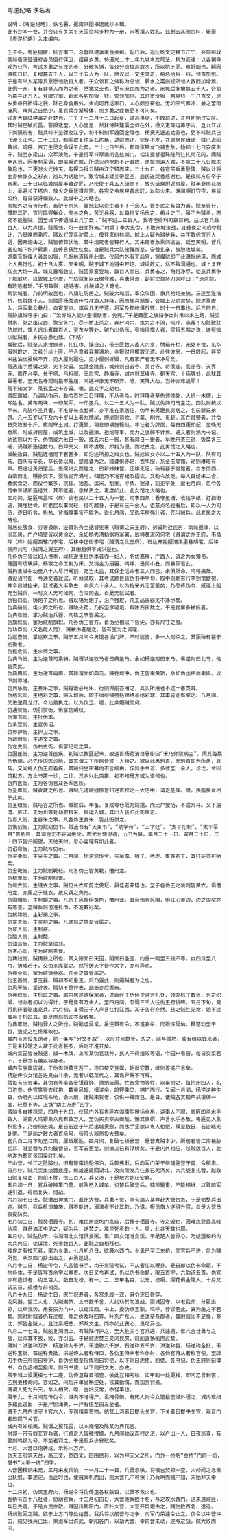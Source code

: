 粤逆纪略
佚名著

    说明：《粤逆纪略》，佚名著，据南京图书馆藏抄本辑。
    此书抄本一卷，并合订有关太平天国资料多种为一册，未著撰人姓名。兹删去其他资料，辑录《粤逆纪略》入本编内。

    壬子冬，粤匪猖獗，扬言南下，总督陆建瀛奉旨会剿，起行后，巡抚杨文定移节江宁，会同布政使祁宿藻暨道府各员倡行保卫，招募乡勇，仿道光二十二年九城水龙局法，稍为变通：以各铺寺观为公所，考试乡勇之有技艺者，分散各铺，每夜分班梭巡数次，所以防土匪、察奸细也。嗣因贼氛日炽，复增募五千人，以二十五人为一队，原议以一文生领之，每名给银一钱，领首加倍。于是有举人某等具禀愿领数百人者，于众领首之外称为总领，薪水之需则视所领人数而加增焉。此例一开，复有非举人而为之者，然犹文士也，更有庶民而为之者。闭城后复增募五千人，合前所募共计万人，登陴守御，薪水各名加银一钱，管领加倍。其时市价银一两易钱一千八百文，是乡勇每日所得之钱，除己身食用外，余尚可养活家口，人心颇觉奋勉。无如天气寒冷，兼之苦雨凄风，晴爽之日绝少，虽官兵亦渐解体，而乡勇之疲惫更不可问矣。
    钦差大臣陆建瀛之赴楚也，于壬子十二月十五日起身，逡巡畏缩，不敢前进，正月初始过安庆。其时贼已破武昌，警报迭至，人心皇皇，然犹恃陆建瀛全师在外，杨文定等运筹于内，且九江以下尚隔皖省，贼兵料不至骤及江宁，初不料制军遁回金陵也，杨抚宪遽返姑苏也，更不料贼兵已飞渡长江也。二十三日，制军欲复往采石防堵，遇贼而还，犹秘不发，并谕居民毋徙，贼已退回黄州。呜呼，百万生灵之命误于此矣。二十七日午后，都司张攀龙飞骑告急，始知十七日安庆失守，贼至东梁山，众军溃败，于是将军祥厚谕闭各处城门。松江提督福珠隆阿驻扎雨花冈，闻贼至甚恐，因奉制军调，即率兵进城，所遗火药枪炮不计其数，原拟徐运入城，不意二十八日城未敢启也，三更时火光烛天，有探马报云贼由江宁镇而来。二十九日，各官带兵勇登陴，贼以计将金身佛像衣之彩衣，抱以为诱敌计，致令城上疑关帝显圣，居民遂焚香感谢也。是夜祁方伯卒于官署。三十日以临城房屋半藏逆匪，乃密使干兵五人缒而下，放火延烧附近房屋。贼半避雨花岗上，半避长干塔内，放火之兵皆得升赏。各宪又令居民备水缸，以防火患。晚间明灯守夜，民皆如约，每日获奸细数人。此城中之大略也。
    南城外之有筲行也，畜驴千余头，其托业以资生者不下千余人，皆乡民之有膂力者。贼至筲行，攫取其驴，筲行鸣锣集众，而与之角，苦无兵器，以扁担叉扬代之，格斗之下，虽不为贼杀，而究不能胜贼，因至城下传语城上兵丁云：“贼不过二三百人，我等但得利刃数百柄，益以官兵数百人，以为声援，贼虽强，可一鼓而歼焉。”时兵丁奉大宪令，不敢开城接战，且昏夜之间恐中贼计，乃屡唤而弗应。贼以灯笼系驴颈上，俾往来树林间，城上人疑为贼伏兵，益不敢信筲行人语，因开炮击之，贼皆俯首伏地，其中炮死者皆筲行人，其未死者急乘间逃去，延至天明，督兵者见城下积尸累累，且传言获胜仗矣。自是贼兵大队接踵而至，安营扎寨，放胆攻城矣。
    湖南有掘煤人者最凶狠，凡掘地道皆用此辈。仪风门外有天后宫，掘煤贼即于此潜掘地道，而城上人弗觉也。初十日大雾，天未明，贼于城下地道中开炮，城塌数丈，然不致洞通也。城上复开红衣大炮一具，城又震塌数丈，贼因乘雾登城，数百人而已，兵勇击之，殆将净尽，讵意兵勇争下城献功，以致城上空虚，午后贼复以云梯登城，兵勇俱溃，副将沈鼐持刀大呼曰：“速杀贼，有敢逃者斩。”手刃数贼，遂遇害。此破城之大略也。
    紫禁城者，乃前明故宫也，八旗驻防居之。贼破大城后，率众攻围，旗兵枪炮兼施，三逐至淮清桥，伤贼数千人。忽贼匪杨秀清传令准旗人拜降，因而旗兵渐懈，会城上火药被焚，贼遂乘虚入，将军率众巷战，自寅至申，旗兵几无孑遗，将军及都统俱战死，时十一日事也。后三四日，贼胁旗妇呼于门曰：“汝等妇人能以金银献者，免死。”于是藏匿之旗妇争出财帛以求生路，贼受财帛，驱之出汉西、聚宝各门，尽于桥上杀之，弃尸河内，水为之不流，呜呼，痛哉！初贼破驻防城时，旗人逃出者数百人，至东乡等处，贼乃出伪示，有擒得旗人者，赏银五两之说，遂有擒以献贼者，乡民亦愚也哉。（下略）
    城破后，贼至人家搜掳者，扎红巾、操白刃，带土匪数人直入内室，劈箱开柜，无处不搜，见华服则取之，次者分给土匪，不合意者弃置满地，金银财帛攫取无遗。此往彼来，一日数起，甚至米盐油炭虽微不弃，见大屋则踞住，见小屋则拆毁，凡有家产者无不净尽矣。
    贼遇庙宇悉谓之妖，无不焚毁。姑就金陵言，城外则白云寺、灵谷寺、蒋侯庙、高座寺、天界寺、雨花台亭、长干塔、吕祖阁、天后宫、静海寺，城内则鹫峰寺、朝天宫、十庙等处，此犹其最著者，至无名寺观则指不胜屈，间遇神像无不斫弃。噫，天降大劫，岂神亦难逃耶！
    贼不知文学，虽孔孟之书亦毁。噫，此文字之劫也。
    贼既踞城，乃遍贴伪示，勒令百姓三日拜降，不从者杀。时拜降者至伪师帅处，人给一木牌，上写姓名，黄布两块，一印某军，一印圣兵，以二十五人为一队，贼以伪两司马主之。四队则统以卒长。凡胁作圣兵者，不准穿长衣套裤，亦不准在家居住，伪卒长另踞民房居之，名曰新兄弟馆。凡十五岁以下及六十岁以上者为牌尾，牌尾则司炊、寻菜、削竹、觅薪。其在贼营者，并令日交铁五十斤，夜则守土城，打更鼓，稍息即横施鞭挞。年壮者为牌面，每日四更即起，至晚无息肩，时或拆房屋，或筑土城，以及掘濠、抬炮等事，而力之强弱不计焉。通文者则派为书记，幼孩则以为子。伪馆或六七日一搬，或五六日一搬，甚有间日一搬者。早晚用茶三钟，饭菜各三碗，诵贼所造经数句，曰拜天父，稍不虔敬，即指为慢，而杖责之。此男馆之大略也。
    城破数日，贼船连樯而下者甚多，即沿途所掠之妇女也。贼掳妇女亦以二十五人为一队，队有司马。四队有卒长，卒长皆以粤、楚贼婆为之。贼婆俱赤足，衣华服，系金玉等镯，动则琳琅有声。既逐壮勇归馆后，爰聚妇女而居之，曰新姊妹馆。迁移无定，殆有甚于男馆者，自东而西，白南而北，鞭扑交下，婴孩抛弃满地，归馆乃不准穿裙及褶衣，又勒令放足。每人日给米二合，煮粥食之，而役令繁多，挑砖、抬瓦、运米、割麦、寻柴、掘濠，刻无宁处：迨七月间，忽令各馆中背诵所造经咒，其不能者，悉杖责之，毒虐如此。此女馆之大略也。
    三月间，逆匪韦昌晖（辉）谕老民以二十五人为一馆，司事四条：看守鱼塘，收拾字纸，打扫街道，掩埋枯骨。时老民以事尚轻，借可藏身，于是有三千余人，讵意点名验看后，即以一人为司马，逐日听令，抬盐、背稻等事皆不能免。迨七月间，又选年稍强壮者，充当贼兵。此老民之大略也。
    贼居处服食，穷奢极欲，逆首洪秀全据督宪署（贼谓之天王府），拆毁附近民房，筑城掘濠，以固其居，门户墙壁皆以黄涂之、余如杨秀清始据将军署，后移黄泥冈何宅（贼谓之东王府，韦昌晖（辉）始据西辕门李宅，后移中正街李宅（贼渭之北王府），石达开始据清溪里巷胡宅，后移侯府刘宅（贼渭之翼王府），其僭越俱不减洪逆也。
    凡各伪王皆以妇人供奉，闻杨逆主批伪本者亦一妇人，名伏嘉祥，广西人，谓之为女簿书。
    随园有琉璃屏，杨取之命工制为床，又铸金为溺器、呜呼，是何小丑，而暴殄若此。
    贼拘集城中幼童八十人尽行阉割，充当太监，其保全活命者三人而已，余俱殒命，呜呼痛哉。
    贼设诏书衙，令通文者就试，听候录取，其考试题目皆伪书中字句，取中则勒带行李到馆歇宿，并令出城抬米，就试者大半散去，余仅六十余人，以为抬米外无苦差矣，乃忽传伪令，威逼上船充当贼兵，一时文人无可如何，含泪而去，自是无就试者。
    伪铅码衙，铸炮子之所也。贼以锡为炮子，沿户搜取，凡工品锡器无不净尽矣。
    伪典硝衙，屯火药之所也。贼缺火药，乃拆坚厚墙垣，取陈石灰熬之，于是民房多被拆者。
    伪典铁衙，掌为贼治兵器，凡铁之事皆属之。
    伪旗帜衙，掌为贼制旗帜。凡各伪王皆方，自伪丞相以下皆尖，亦有尺寸之度。
    伪功臣衙（又名能人馆），贼被伤者居之，皆有医为之调理。
    伪巡查衙，掌巡察之事。贼于五月间令男馆各设门牌，不时巡查，多一人则杀之，其狠殆有甚于别衙者。
    伪拯危衙，主水师之事。
    伪典马衙，主为逆首司乘骑。贼谓洪逆牧马者曰典圣马，余如杨逆则曰东马，韦逆则曰北马，他皆类此。
    伪典舆衙，主为逆首肩舆，其称谓亦如典马。贼在城中，伪王皆乘黄轿，余如伪丞相尚乘舆，以下则不准。
    伪典乐衙，主奏乐之事，贼每饭必用乐，行则舆前亦用之，其实所用者不过十番类耳。
    伪结彩衙，主结彩之事，贼入城后，即于绸缎铺搜括锦绣悬结彩球，其事皆此衙掌之。八月间，又进逆首龙灯，令幼童执之，以为仪卫。噫，此非媚贼而何。
    伪通赞衙、伪引赞衙，俱掌伪朝仪。
    伪簿书衙，主批伪本。
    伪承宣衙，主宣伪诏。
    伪参护衙，主护卫之事。
    伪疏附衙，主递文之事。
    伪左史衙、伪右史衙，俱掌纪载之事。
    伪国医衙，主为逆首医疾。初贼以教匪起事，故逆首杨秀清自署衔曰“禾乃师赎病主”。闻其每晨莅伪朝，必先传国医诊脉，其意谓天下疾病皆彼一人赎之。欲以此愚黔首，而黔首即为所愚，哀哉。又闻每人伪王府看疾，其贼妇坐帘幕内不言病由，仅出手令诊，多或至十余人，诊讫，令回馆拟方，方上书第一诊，二诊，其余以此类推，初不知是方或为谁何也。
    伪内医衙，主为各伪官及各军医疾。
    伪圣库衙，贼收藏之所也。贼制凡诸贼掳掠皆归逆首积之一大宅中，谓之圣库。噫，民脂民膏尽于此矣。
    伪圣粮衙，贼屯谷之所也。城破后，丰备、复成等仓既为贼据，而比户搜括，不遗升斗。又于运漕、庐江、无为州等处劫取粮米，搬运入城，其出入皆归此衙掌之。
    伪舂人衙，主舂米之事。凡各伪王食米，皆此衙供之。
    伪镌刻衙，主为贼刻伪书。贼造书有“天条书”、“幼学诗”、“三字经”、“太平礼制”、“太平军目”等名目，其词旨无不妄诞绝伦。而尤为悖谬者，历书为最，单月三十一日，双月三十日，二十四节皆归朔望。灭绝天时，忍心害理有如此者。
    伪诏命衙，主为贼写伪示。
    伪买卖衙，主采买之事。三月间，杨逆忽传令，买凤凰、狮子、老虎、象等若干，其狂妄亦可哂矣。
    伪金靴衙，主为贼制靴鞋。凡各伪王皆黄靴，僭用龙。
    伪梳篦衙，主为贼制梳篦。
    伪缝衣衙，主缝衣之事。贼见长衣即剪之使短，虽佳者弗惜也。至于各伪王之装则皆黄衣，俱僭用龙，亦属之于缝衣，故又谓之典袍。
    伪国帽衙，主制帽之事。凡伪王风帽俱黄色，僭用龙。其余伪官风帽，俱红心黄边，边之阔窄亦有等差，至贼兵则但准扎巾，不准戴冠矣。
    伪绣锦衙，主彩画之事。
    伪宰夫衙，主宰割之事。凡掳掠之牲畜皆属之。
    伪浆人衙，主制酱。
    伪醯人衙，主制醯。
    伪油盐衙，主为贼掌油盐。
    伪茶心衙，主为贼制茶食。
    伪铸钱衙，贼铸钱之所也。其文阳面曰天国，阴面曰圣宝，约重一两至五钱不等。自四月至八月，铸成若干，交伪圣库掌之。然所铸天字皆作大字，亦可异也。
    伪典金衙，掌为贼铸金器。凡金之事皆属之。
    伪玉器衙，掌玉器。贼初不知重玉，后乃置此，则媚贼者为之也。
    伪风琴衙，掌钟表。贼初不重钟表，此衙亦后置焉。
    伪典织衙，主机匠之事。城内居民欲保家者，进丝经于伪侍卫钟芳礼处，领办机子数张，为之织缎，领办者初以为得计，于是竟有万余人。至四月间，忽调三千人往伪王府挑砖。五月下旬，竟将挑砖者驱出充兵。六月初，复调三千人声言往打江西，其于各行亦然。总之贼性无常，始不过寓兵于机匠耳，自是而后机匠亦渐散矣。
    伪典牢衙，贼拘罪人之所也。贼酷虐异常，虽逆首有令，不准妄杀，而锻炼周纳，鞭笞动至千百，狼虎之性终难改也。
    城内有开设茶馆者，贴一条写“分文不取”，以应往来歇坐，久之，渐与贼熟，或有给以钱米者，于是未投馆之人藏于此者甚多，后则不准开矣。
    城内菜园皆被贼据，插一木牌，上写某伪官栽种，民人不得擅取等语，令园户看管，每日交菜若干，于是亦有藉以容身者。
    城内有豆腐店者，于伪衙领黄豆若干，逐日按交豆腐，始尚安静，继则差徭不息矣。
    杨逆传令女馆各进臭虫斗余，无者以乾菜代之，其诡异殊不可解。
    贼每有庆贺事，其伪官等率备金银首饰、锦绣玩器、牲畜食物等件，以桌抬之，每抬用四人，名曰进贡。伪官等皆衣红袍、戴黄风帽、撑洋伞，鸣锣乘马，拥护而行。又闻十月间，杨逆逆种生日，伪府内以红呢布地，会大雨，诸贼来贺者，仅供一践而已。是日，诸贼各赏葫芦式银牌一面，轻重不等，上镌“幼主万寿”四字。
    贼船多自掳掠来，四月十九日，仪风门外有粤匪在湖南船搜括金帛，湖南人不服，粤匪即杀水手数人，湖南人鸣锣集众竟有数万人，至伪买卖宰夫衙船，毁其旗帜，声言水手各散，粤匪见人愈积愈多，乃纷纷进城。是日石逆于午后出城抚慰，而水手坚欲以粤人相偿，候至数日，石逆略无处置。于是船之散去者百余号，皆带火器而投大营矣。
    官兵自二月下旬至江南，屡战屡胜。四月间，复破七桥瓮营，是营真贼本少，所居者皆江南被胁民耳，潜至营与兵约破营日，官军五更至，则濠上已有浮桥矣。于是内外相应，杀贼数百人，此地遂为都司张国梁驻扎矣。
    三山营，长江之险隘也。旧有楚南炮船停泊，兵颇弗戢，后向军门荣子继雄驻营于兹，令稍肃。四月杪，贼兵突出烧营数座，继雄遽遁回湖北，及向荣发兵往救已无济矣，大兵旋复扎营，越数日贼复攻击，炮船不胜，伤三百人，兵又溃，于是地方始获安静。
    五月初十日，官兵破神策门营，前队已入城矣，讵楚兵破营后，掳掠辎重，不能相继，以致前军遽引退，得而复失，惜战。
    六月初七日夜，贼潜出神策门，直扑大营，兵勇不觉，幸有旗人某奔赴大营告急，于是始整兵出迎。贼至，我兵枪炮兼施，贼不能进，溺濠者不计其数，乃退。报信旗人遂得升赏，自是大营日夜提防矣。
    七月初二日，贼焚栖霞寺。初，难民居姚坊门高庙，后移于栖霞寺。寺之毁也，因难民登最高峰纳凉，贼舟泊江中见之，疑为兵，遂焚之，难民死者数十人。噫，此非天数也耶。
    五月杪，贼贴伪示，令湖南北女馆俱食粥，惟广西女馆准食饭，于是楚人皆异心，乃结盟相约为大兵内应，讵谋泄，死者数百人。此贼之自相残也。
    难民之有技艺者，率为乡勇。七月初八日，欲袭水西门，乡勇已至江东桥，而官兵不进，后为贼所觉，从汉西门抄出击之，乡勇遂退。
    八月十二日，杨逆传令，凡各馆书手，均于贡院考试，不从者加以鞭扑。是日即以伪书命题，不拘各体，于是皆写百余字以塞责。次日又令再试，仍以伪书命题，限五百字，六韵诗五首。伪官亦有应试者，约三百人。数日发榜，有一、二、三甲名目，状元、榜眼、探花俱金陵人。十月又试三日，规模与前相类。
    八月十九日，杨逆生日，医生祝寿者，各赏朱履一双，且令逐日皆穿。
    龙凤翴，望江人也，为贼画策，上书数千言，大约劝其勿浪战，婴城固守，以老我师，分股出掠，以牵我势，用安庆为门户，以窥江西。书上，授伪承宣职。呜呼，悖谬若此，真狗彘之不若矣。同时附贼者仍有沈鲲、郑之侨及叶四等。叶系广东人，发遣至吾郡者，其附贼固不足怪，至沈、郑皆金陵人，且沈系把总，郑系文生，而亦如此丧心，良可异也。
    八月二十七日，贼船复溯流上，有贼陆行护之，至大胜关与官兵遇，兵遽遁，惟六合壮勇与之战，以众寡不敌，败，亦引去。于是贼遂焚三叉河民房，贼船直扬帆而过矣。
    贼制：洪逆称万岁，杨逆称九千岁，韦逆称六千岁，石逆称五千岁。洪逆称旨，杨逆称金批，韦逆称宝批，石逆称贵批。洪逆侍从者称侍臣，各伪王侍从者称仆射，各伪官侍从者称官使。至牌刀手伪王府则曰参护，自伪丞相至指挥则曰将使，以下则曰虎使、豹使。各书记，伪王府则曰簿书，自伪丞相至指挥，则曰书使，以下则曰文史、办史。
    賊于城上设更楼七十二座，伪侍卫每日稽查，彼此互相考核，如甲到一处更楼，即问乙曾到否；乙到更楼询问，亦如之。问后开单呈杨逆处，核其勤惰，而加赏罚焉。
    贼谓人死为升天，令人相贺。噫，吉凶反常，亦怪事也。
    贼于九、十月间忽传伪令，城内不准埋尸，设掩骨衙，有死人则令女馆抬至城外埋之，城内难妇多藉此逃出，于是尸价涌贵，一尸有值至四五金者。
    贼于九月内设守卡官六人，专司稽查货物。结营上河者曰提头关官，下关者曰提中关官，观音门者曰提下关官。
    城内有妙相庵，贼谓之翼花园，以本庵僧及陈某为典花官。
    附郭一带有假充官兵者，行路之人皆被搜掳。九月间始议连村之法，以户出一人，日夜巡查，有警则鸣锣为号，不至者罚之，于是假兵少安戢矣。
    十月，大营巨炮铸成，示称六万斤。
    伪天王府筑天台，高三丈，宽四丈，四围结彩，以为拜天父之所。门外一桥名“金桥”门前一坊，僭书“太平一统”四字。
    大营因粮饷未充，三月未发兵饷，十一月二十一日，兵勇忽哄，将粮台焚掠一空，大帅闻之急亲出抚慰，事遂定。当此时也，使贼乘机而出，则大营几不可保；乃兵哄而贼不知，未始非天幸也。
    十二月初，伪天王府火，杨逆令将伪侍卫各杖数百，以其不救火也。
    善桥有四十八社者，协助官兵，十二月初四日，大营拨兵数十名，与之攻水西门。讵未遇贼匪，兵已先遁，于是乡民亦散。贼因出朝阳门，直扑大营，大营开巨炮击之，贼伤数百名，遂退。
    扬州败回之贼，欲于上方门等处结营。我兵将以前营与之争，向军门荣遽令止之，仅令以中营冲击，贼见我兵已出，果潜军出洪武、朝阳各门，以劫大营，幸前营未动，遂与之战，贼大败而回。
